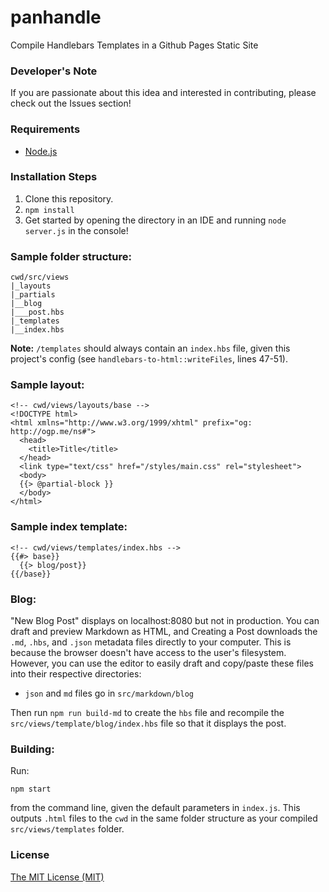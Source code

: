 # panhandle

Compile Handlebars Templates in a Github Pages Static Site

### Developer's Note

If you are passionate about this idea and interested in contributing, please check out the Issues section!

### Requirements

- [Node.js](nodejs.org)

### Installation Steps

1. Clone this repository.
2. `npm install`
3. Get started by opening the directory in an IDE and running `node server.js` in the console!

### Sample folder structure:

```
cwd/src/views
|_layouts
|_partials
|__blog
|___post.hbs
|_templates
|__index.hbs
```

**Note:** `/templates` should always contain an `index.hbs` file, given this project's config (see `handlebars-to-html::writeFiles`, lines 47-51).

### Sample layout:

```
<!-- cwd/views/layouts/base -->
<!DOCTYPE html>
<html xmlns="http://www.w3.org/1999/xhtml" prefix="og: http://ogp.me/ns#">
  <head>
    <title>Title</title>
  </head>
  <link type="text/css" href="/styles/main.css" rel="stylesheet">
  <body>
  {{> @partial-block }}
  </body>
</html>
```

### Sample index template:

```
<!-- cwd/views/templates/index.hbs -->
{{#> base}}
  {{> blog/post}}
{{/base}}
```

### Blog:

"New Blog Post" displays on localhost:8080 but not in production. You can draft and preview Markdown as HTML, and Creating a Post downloads the `.md`, `.hbs`, and `.json` metadata files directly to your computer. This is because the browser doesn't have access to the user's filesystem. However, you can use the editor to easily draft and copy/paste these files into their respective directories:

- `json` and `md` files go in `src/markdown/blog`

Then run `npm run build-md` to create the `hbs` file and recompile the `src/views/template/blog/index.hbs` file so that it displays the post.

### Building:

Run:

`npm start`

from the command line, given the default parameters in `index.js`. This outputs `.html` files to the `cwd` in the same folder structure as your compiled `src/views/templates` folder.

### License

[The MIT License (MIT)](https://opensource.org/licenses/MIT)
